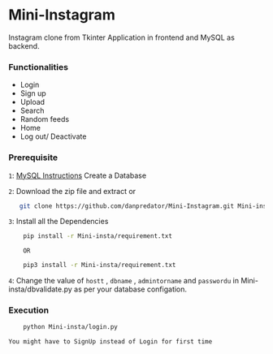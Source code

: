 # Mini-Instagram

Instagram clone from Tkinter Application in frontend and MySQL as backend.

### Functionalities
   - Login
   - Sign up
   - Upload
   - Search
   - Random feeds
   - Home
   - Log out/ Deactivate

### Prerequisite
   `1`: [MySQL Instructions](sql/README.md) Create a Database

   `2`: Download the zip file and extract or 
```sh 
   git clone https://github.com/danpredator/Mini-Instagram.git Mini-insta
```
   `3`: Install all the Dependencies
```sh
    pip install -r Mini-insta/requirement.txt
```
        OR
```sh
    pip3 install -r Mini-insta/requirement.txt
```     
   `4`: Change the value of `hostt` , `dbname` , `admintorname` and `passwordu` in Mini-insta/dbvalidate.py as per your database configation.
   
### Execution
```sh
    python Mini-insta/login.py
```
    You might have to SignUp instead of Login for first time
